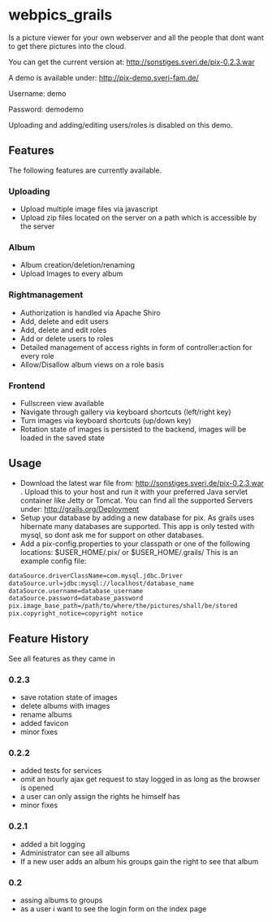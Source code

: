 webpics_grails
==============

Is a picture viewer for your own webserver and all the people that dont want to get there pictures into the cloud.

You can get the current version at: http://sonstiges.sveri.de/pix-0.2.3.war

A demo is available under: http://pix-demo.sveri-fam.de/

Username: demo

Password: demodemo

Uploading and adding/editing users/roles is disabled on this demo.


## Features
The following features are currently available.

### Uploading
* Upload multiple image files via javascript
* Upload zip files located on the server on a path which is accessible by the server

### Album
* Album creation/deletion/renaming
* Upload Images to every album

### Rightmanagement
* Authorization is handled via Apache Shiro
* Add, delete and edit users
* Add, delete and edit roles
* Add or delete users to roles
* Detailed management of access rights in form of controller:action for every role
* Allow/Disallow album views on a role basis

### Frontend
* Fullscreen view available
* Navigate through gallery via keyboard shortcuts (left/right key)
* Turn images via keyboard shortcuts (up/down key)
* Rotation state of images is persisted to the backend, images will be loaded in the saved state


## Usage
* Download the latest war file from: http://sonstiges.sveri.de/pix-0.2.3.war . Upload this to your host and run it with your 
preferred Java servlet container like Jetty or Tomcat. You can find all the supported Servers 
under: http://grails.org/Deployment
* Setup your database by adding a new database for pix. As grails uses hibernate many databases are supported. 
This app is only tested with mysql, so dont ask me for support on other databases.
* Add a pix-config.properties to your classpath or one of the following locations: $USER_HOME/.pix/ or $USER_HOME/.grails/
This is an example config file:

```bash
dataSource.driverClassName=com.mysql.jdbc.Driver
dataSource.url=jdbc:mysql://localhost/database_name
dataSource.username=database_username
dataSource.password=database_password
pix.image_base_path=/path/to/where/the/pictures/shall/be/stored
pix.copyright_notice=copyright notice
```

## Feature History
See all features as they came in

### 0.2.3
* save rotation state of images
* delete albums with images
* rename albums
* added favicon
* minor fixes

### 0.2.2
* added tests for services
* omit an hourly ajax get request to stay logged in as long as the browser is opened
* a user can only assign the rights he himself has
* minor fixes

### 0.2.1
* added a bit logging
* Administrator can see all albums
* If a new user adds an album his groups gain the right to see that album

### 0.2 
* assing albums to groups
* as a user i want to see the login form on the index page 



